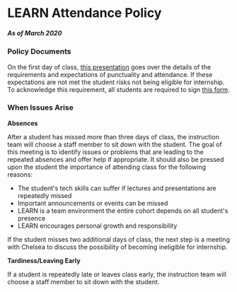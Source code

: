 # LEARN Attendance Policy
##### As of March 2020

### Policy Documents

On the first day of class, [this presentation](https://docs.google.com/presentation/d/1k_S8xsFyOANnzwNUmYeMf-KAuYq5XPY9Vqw6e_Iz7sU/edit#slide=id.p) goes over the details of the requirements and expectations of punctuality and attendance. If these expectations are not met the student risks not being eligible for internship. To acknowledge this requirement, all students are required to sign [this form](https://docs.google.com/document/d/1tvjFpQjgvFkzyYbfnFh7kFDHqvMKTEewRgzARqJ467g/edit#heading=h.ig1j3omjc8u6).

### When Issues Arise

**Absences**

After a student has missed more than three days of class, the instruction team will choose a staff member to sit down with the student. The goal of this meeting is to identify issues or problems that are leading to the repeated absences and offer help if appropriate. It should also be pressed upon the student the importance of attending class for the following reasons:
- The student's tech skills can suffer if lectures and presentations are repeatedly missed
- Important announcements or events can be missed
- LEARN is a team environment the entire cohort depends on all student's presence
- LEARN encourages personal growth and responsibility

If the student misses two additional days of class, the next step is a meeting with Chelsea to discuss the possibility of becoming ineligible for internship.

**Tardiness/Leaving Early**

If a student is repeatedly late or leaves class early, the instruction team will choose a staff member to sit down with the student.
